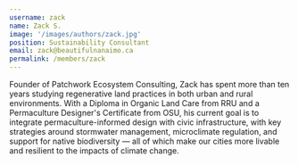 ```yaml
---
username: zack
name: Zack S.
image: '/images/authors/zack.jpg'
position: Sustainability Consultant
email: zack@beautifulnanaimo.ca
permalink: /members/zack
---
```


Founder of Patchwork Ecosystem Consulting, Zack has spent more than ten years studying regenerative land practices in both urban and rural environments.  With a Diploma in Organic Land Care from RRU and a Permaculture Designer's Certificate from OSU, his current goal is to integrate permaculture-informed design with civic infrastructure, with key strategies around stormwater management, microclimate regulation, and support for native biodiversity — all of which make our cities more livable and resilient to the impacts of climate change.
